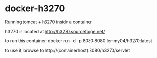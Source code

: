 # docker-h3270
Running tomcat + h3270 inside a container

h3270 is located at http://h3270.sourceforge.net/

to run this container:
	docker run -d -p 8080:8080 lemmy04/h3270:latest

to use it, browse to http://(containerhost):8080/h3270/servlet


